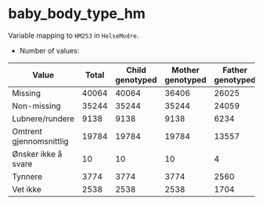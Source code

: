 # baby_body_type_hm
Variable mapping to `HM253` in `HelseModre`.
- Number of values:

| Value | Total | Child genotyped | Mother genotyped | Father genotyped |
| ----- | ----- | --------------- | ---------------- | ---------------- |
| Missing | 40064 | 40064 | 36406 | 26025 |
| Non-missing | 35244 | 35244 | 35244 | 24059 |
| Lubnere/rundere | 9138 | 9138 | 9138 |6234 |
| Omtrent gjennomsnittlig | 19784 | 19784 | 19784 |13557 |
| Ønsker ikke å svare | 10 | 10 | 10 |4 |
| Tynnere | 3774 | 3774 | 3774 |2560 |
| Vet ikke | 2538 | 2538 | 2538 |1704 |



